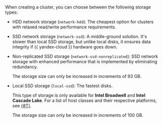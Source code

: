 When creating a cluster, you can choose between the following storage types:

* HDD network storage (`network-hdd`): The cheapest option for clusters with relaxed read/write performance requirements.

* SSD network storage (`network-ssd`): A middle-ground solution. It's slower than local SSD storage, but unlike local disks, it ensures data integrity if {{ yandex-cloud }} hardware goes down.

* Non-replicated SSD storage (`network-ssd-nonreplicated`): SSD network storage with enhanced performance that is implemented by eliminating redundancy.

  The storage size can only be increased in increments of 93 GB.

* Local SSD storage (`local-ssd`): The fastest disks.

  This type of storage is only available for **Intel Broadwell** and **Intel Cascade Lake**. For a list of host classes and their respective platforms, see [{#T}](../../../managed-mongodb/concepts/instance-types.md).

  The storage size can only be increased in increments of 100 GB.

